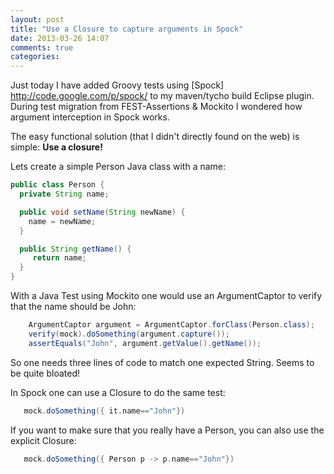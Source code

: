 ```yaml
---
layout: post
title: "Use a Closure to capture arguments in Spock"
date: 2013-03-26 14:07
comments: true
categories: 
---
```


Just today I have added Groovy tests using [Spock] http://code.google.com/p/spock/ to my maven/tycho build Eclipse plugin. During test migration from FEST-Assertions & Mockito I wondered how argument interception in Spock works.

The easy functional solution (that I didn't directly found on the web) is simple: **Use a closure!**

Lets create a simple Person Java class with a name:

``` java
public class Person {
  private String name;

  public void setName(String newName) { 
    name = newName;
  }

  public String getName() {
     return name;
  }
}
```

With a Java Test using Mockito one would use an ArgumentCaptor to verify that the name should be John:
``` java
    ArgumentCaptor argument = ArgumentCaptor.forClass(Person.class);
    verify(mock).doSomething(argument.capture());
    assertEquals("John", argument.getValue().getName());
```
 

So one needs three lines of code to match one expected String. Seems to be quite bloated!

In Spock one can use a Closure to do the same test:
``` groovy
   mock.doSomething({ it.name=="John"})
```
If you want to make sure that you really have a Person, you can also use the explicit Closure:
``` groovy
   mock.doSomething({ Person p -> p.name=="John"})
```
